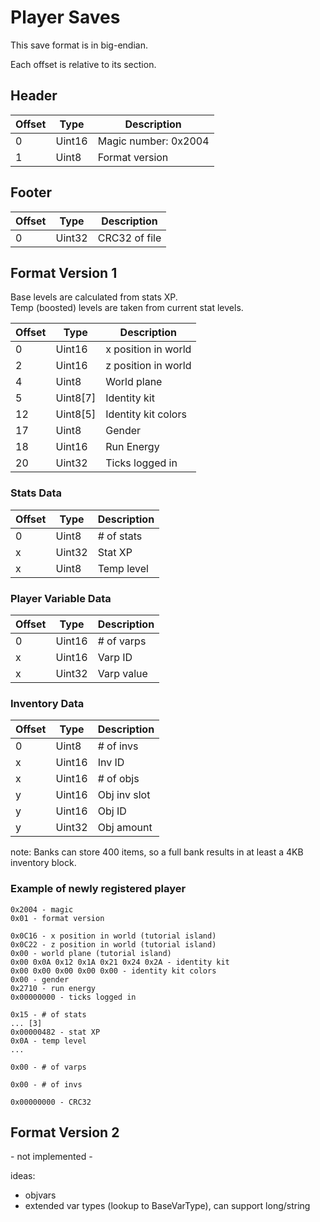 # Player Saves

This save format is in big-endian.

Each offset is relative to its section.

## Header

| Offset | Type | Description |
| --- | --- | --- |
| 0 | Uint16 | Magic number: 0x2004 |
| 1 | Uint8 | Format version |

## Footer

| Offset | Type | Description |
| --- | --- | --- |
| 0 | Uint32 | CRC32 of file |

## Format Version 1

Base levels are calculated from stats XP.  
Temp (boosted) levels are taken from current stat levels.

| Offset | Type | Description |
| --- | --- | --- |
| 0 | Uint16 | x position in world |
| 2 | Uint16 | z position in world |
| 4 | Uint8 | World plane |
| 5 | Uint8[7] | Identity kit |
| 12 | Uint8[5] | Identity kit colors |
| 17 | Uint8 | Gender |
| 18 | Uint16 | Run Energy |
| 20 | Uint32 | Ticks logged in |

### Stats Data

| Offset | Type | Description |
| --- | --- | --- |
| 0 | Uint8 | # of stats |
| x | Uint32 | Stat XP |
| x | Uint8 | Temp level |

### Player Variable Data

| Offset | Type | Description |
| --- | --- | --- |
| 0 | Uint16 | # of varps |
| x | Uint16 | Varp ID |
| x | Uint32 | Varp value |

### Inventory Data

| Offset | Type | Description |
| --- | --- | --- |
| 0 | Uint8 | # of invs |
| x | Uint16 | Inv ID |
| x | Uint16 | # of objs |
| y | Uint16 | Obj inv slot |
| y | Uint16 | Obj ID |
| y | Uint32 | Obj amount |

note: Banks can store 400 items, so a full bank results in at least a 4KB inventory block.

### Example of newly registered player

```
0x2004 - magic
0x01 - format version

0x0C16 - x position in world (tutorial island)
0x0C22 - z position in world (tutorial island)
0x00 - world plane (tutorial island)
0x00 0x0A 0x12 0x1A 0x21 0x24 0x2A - identity kit
0x00 0x00 0x00 0x00 0x00 - identity kit colors
0x00 - gender
0x2710 - run energy
0x00000000 - ticks logged in

0x15 - # of stats
... [3]
0x00000482 - stat XP
0x0A - temp level
...

0x00 - # of varps

0x00 - # of invs

0x00000000 - CRC32
```

## Format Version 2

\- not implemented \-

ideas:
- objvars
- extended var types (lookup to BaseVarType), can support long/string
